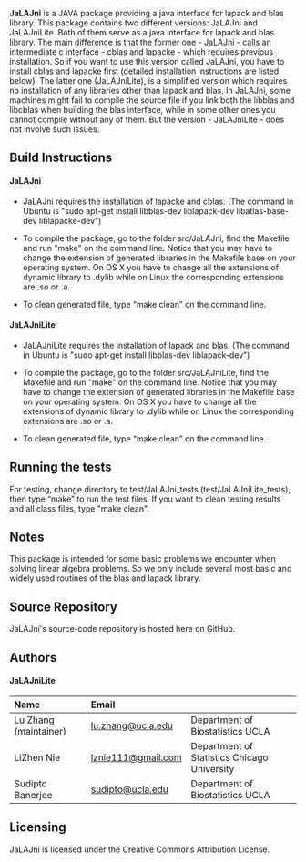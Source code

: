 
<b>JaLAJni</b> is a JAVA package providing a java interface for lapack and blas library. This package contains two different versions: JaLAJni and JaLAJniLite. Both of them serve as a java interface for lapack and blas library. The main difference is that the former one - JaLAJni - calls an intermediate c interface - cblas and lapacke - which requires previous installation. So if you want to use this version called JaLAJni, you have to install cblas and lapacke first (detailed installation instructions are listed below). The latter one (JaLAJniLite), is a simplified version which requires no installation of any libraries other than lapack and blas. In JaLAJni, some machines might fail to compile the source file if you link both the libblas and libcblas when building the blas interface, while in some other ones you cannot compile without any of them. But the version - JaLAJniLite - does not involve such issues.  



Build Instructions
------------------
#### JaLAJni

* JaLAJni requires the installation of lapacke and cblas. (The command in Ubuntu is "sudo apt-get install libblas-dev liblapack-dev libatlas-base-dev liblapacke-dev")

* To compile the package, go to the folder src/JaLAJni, find the Makefile and run "make" on the command line. Notice that you may have to change the extension of generated libraries in the Makefile base on your operating system. On OS X you have to change all the extensions of dynamic library to .dylib while on Linux the corresponding extensions are .so or .a. 

* To clean generated file, type “make clean” on the command line.  



#### JaLAJniLite

* JaLAJniLite requires the installation of lapack and blas. (The command in Ubuntu is "sudo apt-get install libblas-dev liblapack-dev")

* To compile the package, go to the folder src/JaLAJniLite, find the Makefile and run "make" on the command line. Notice that you may have to change the extension of generated libraries in the Makefile base on your operating system. On OS X you have to change all the extensions of dynamic library to .dylib while on Linux the corresponding extensions are .so or .a. 

* To clean generated file, type “make clean” on the command line. 


Running the tests
-----------------
For testing, change directory to test/JaLAJni_tests (test/JaLAJniLite_tests), then type “make” to run the test files. If you want to clean testing results and all class files, type "make clean".  


Notes
---------
This package is intended for some basic problems we encounter when solving linear algebra problems. So we only include several most basic and widely used routines of the blas and lapack library.


Source Repository
-----------------
JaLAJni's source-code repository is hosted here on GitHub.


Authors
---------




#### JaLAJniLite
| Name   | Email       |              |
|:------ |:----------- | :----------- |
| Lu Zhang (maintainer)| lu.zhang@ucla.edu    | Department of Biostatistics  UCLA|
| LiZhen Nie | lznie111@gmail.com        | Department of Statistics Chicago University  |                             
| Sudipto Banerjee |sudipto@ucla.edu   | Department of Biostatistics  UCLA |
                             


Licensing
---------
JaLAJni is licensed under the Creative Commons Attribution License. 



